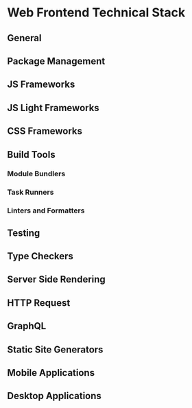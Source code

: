 <script setup>
import { ref } from 'vue';
import NavContainer from '../../components/NavContainer.vue';
import newsData from '../../assets/dev/web-frontend-technologies.json';

const data = ref(newsData);
</script>

# Web Frontend Technical Stack

## General

<NavContainer :data="data.general"/>

## Package Management

<NavContainer :data="data.packageManagement"/>

## JS Frameworks

<NavContainer :data="data.jsFrameworks"/>

## JS Light Frameworks

<NavContainer :data="data.jsLightFrameworks"/>

## CSS Frameworks

<NavContainer :data="data.cssFrameworks"/>

## Build Tools

### Module Bundlers

<NavContainer :data="data.buildTools.moduleBundlers"/>

### Task Runners

<NavContainer :data="data.buildTools.taskRunners"/>

### Linters and Formatters

<NavContainer :data="data.buildTools.lintersAndFormatters"/>

## Testing

<NavContainer :data="data.testing"/>

## Type Checkers

<NavContainer :data="data.typeCheckers"/>

## Server Side Rendering

<NavContainer :data="data.serverSideRendering"/>

## HTTP Request

<NavContainer :data="data.httpRequest"/>

## GraphQL

<NavContainer :data="data.graphql"/>

## Static Site Generators

<NavContainer :data="data.staticSiteGenerators"/>

## Mobile Applications

<NavContainer :data="data.mobileApplications"/>

## Desktop Applications

<NavContainer :data="data.desktopApplications"/>
